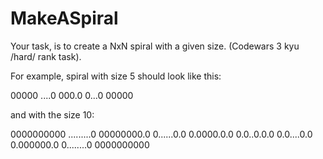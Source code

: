 # MakeASpiral

Your task, is to create a NxN spiral with a given size. (Codewars 3 kyu /hard/ rank task).

For example, spiral with size 5 should look like this:

00000
....0
000.0
0...0
00000

and with the size 10:

0000000000
.........0
00000000.0
0......0.0
0.0000.0.0
0.0..0.0.0
0.0....0.0
0.000000.0
0........0
0000000000
